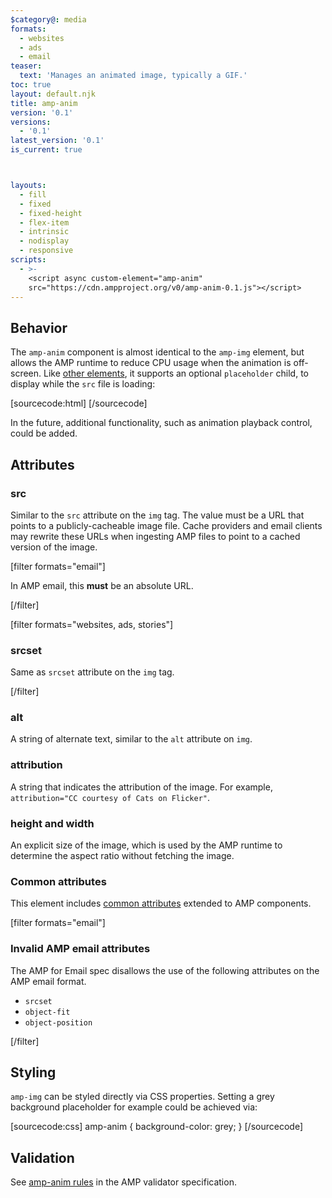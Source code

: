```yaml
---
$category@: media
formats:
  - websites
  - ads
  - email
teaser:
  text: 'Manages an animated image, typically a GIF.'
toc: true
layout: default.njk
title: amp-anim
version: '0.1'
versions:
  - '0.1'
latest_version: '0.1'
is_current: true



layouts:
  - fill
  - fixed
  - fixed-height
  - flex-item
  - intrinsic
  - nodisplay
  - responsive
scripts:
  - >-
    <script async custom-element="amp-anim"
    src="https://cdn.ampproject.org/v0/amp-anim-0.1.js"></script>
---
```



<!---
Copyright 2015 The AMP HTML Authors. All Rights Reserved.

Licensed under the Apache License, Version 2.0 (the "License");
you may not use this file except in compliance with the License.
You may obtain a copy of the License at

      http://www.apache.org/licenses/LICENSE-2.0

Unless required by applicable law or agreed to in writing, software
distributed under the License is distributed on an "AS-IS" BASIS,
WITHOUT WARRANTIES OR CONDITIONS OF ANY KIND, either express or implied.
See the License for the specific language governing permissions and
limitations under the License.
-->



## Behavior

The `amp-anim` component is almost identical to the `amp-img` element, but allows the AMP runtime to reduce CPU usage when the animation is off-screen. Like [other elements](https://amp.dev/documentation/guides-and-tutorials/develop/style_and_layout/placeholders), it supports an optional `placeholder` child, to display while the `src` file is loading:

[sourcecode:html]
<amp-anim width="400" height="300" src="my-gif.gif">
  <amp-img placeholder width="400" height="300" src="my-gif-screencap.jpg">
  </amp-img>
</amp-anim>
[/sourcecode]

In the future, additional functionality, such as animation playback control, could be added.

## Attributes

### src

Similar to the `src` attribute on the `img` tag. The value must be a URL that
points to a publicly-cacheable image file. Cache providers and email clients may rewrite these
URLs when ingesting AMP files to point to a cached version of the image.

[filter formats="email"]

In AMP email, this <strong>must</strong> be an absolute URL.

[/filter] <!-- formats="email" -->

[filter formats="websites, ads, stories"]

### srcset

Same as `srcset` attribute on the `img` tag.

[/filter] <!-- formats="websites, ads, stories" -->

### alt

A string of alternate text, similar to the `alt` attribute on `img`.

### attribution

A string that indicates the attribution of the image. For example, `attribution="CC courtesy of Cats on Flicker"`.

### height and width

An explicit size of the image, which is used by the AMP runtime to determine the aspect ratio without fetching the image.

### Common attributes

This element includes [common attributes](https://amp.dev/documentation/guides-and-tutorials/learn/common_attributes) extended to AMP components.

[filter formats="email"]

### Invalid AMP email attributes

The AMP for Email spec disallows the use of the following attributes on the AMP email format.

- `srcset`
- `object-fit`
- `object-position`

[/filter] <!-- formats="email" -->

## Styling

`amp-img` can be styled directly via CSS properties. Setting a grey background
placeholder for example could be achieved via:

[sourcecode:css]
amp-anim {
  background-color: grey;
}
[/sourcecode]

## Validation

See [amp-anim rules](https://github.com/ampproject/amphtml/blob/master/extensions/amp-anim/validator-amp-anim.protoascii) in the AMP validator specification.